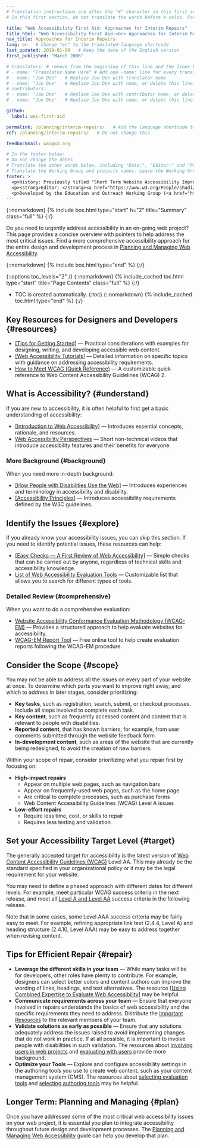 ```yaml
---
# Translation instructions are after the "#" character in this first section. They are comments that do not show up in the web page. You do not need to translate the instructions after "#".
# In this first section, do not translate the words before a colon. For example, do not translate "title:". Do translate the text after "title:".

title: "Web Accessibility First Aid: Approaches for Interim Repairs"
title_html: "Web Accessibility First Aid:<br> Approaches for Interim Repairs"
nav_title: Approaches for Interim Repairs
lang: en   # Change "en" to the translated-language shortcode
last_updated: 2019-01-09   # Keep the date of the English version
first_published: "March 2006"

# translators: # remove from the beginning of this line and the lines below: "# " (the hash sign and the space)
# - name: "Translator Name Here" # Add one -name: line for every translator
# - name: "Jan Doe"   # Replace Jan Doe with translator name
# - name: "Jan Doe"   # Replace Jan Doe with name, or delete this line if not multiple translators
# contributors:
# - name: "Jan Doe"   # Replace Jan Doe with contributor name, or delete this line if none
# - name: "Jan Doe"   # Replace Jan Doe with name, or delete this line if not multiple contributors

github:
  label: wai-first-aid

permalink: /planning/interim-repairs/   # Add the language shortcode to the end, with no slash at end, for example: /link/to/page/fr
ref: /planning/interim-repairs/   # Do not change this

feedbackmail: wai@w3.org

# In the footer below:
# Do not change the dates
# Translate the other words below, including "Date:", "Editor:" and "Previous contributors:"
# Translate the Working Group and projects names. Leave the Working Group and projects acronyms in English.
footer: >
  <p>History: Previously titled "Short Term Website Accessibility Improvements" and "Improving the Accessibility of Your Website".</p>
  <p><strong>Editor: </strong><a href="https://www.w3.org/People/shadi/">Shadi Abou-Zahra</a>. Previous editors: <a href="https://www.w3.org/People/kevin">Kevin White</a> and <a href="https://www.w3.org/People/Shawn/">Shawn Lawton Henry</a>.  Previous contributors: Sharron Rush, Anna Belle Leiserson, Judy Brewer, and <a href="https://www.w3.org/groups/wg/eowg/participants/">EOWG Participants</a>.</p>
  <p>Developed by the Education and Outreach Working Group (<a href="http://www.w3.org/WAI/EO/">EOWG</a>). First developed with support from <a href="https://www.w3.org/WAI/TIES/"><abbr title="Web Accessibility Initiative: Training, Implementation, Education, Support">WAI-TIES</abbr> Project</a>, then updated with support of the <a href="https://www.w3.org/WAI/ACT/"><abbr title="Web Accessibility Initiative - Cooperation Framework for Guidance on Advanced Technologies, Evaluation Methodologies, and Research Agenda Setting to Support eAccessibility">WAI-ACT</abbr> Project</a>, and later the <a href="https://www.w3.org/WAI/DEV/"><abbr>WAI-DEV</abbr> Project</a>.</p>
---
```


{::nomarkdown}
{% include box.html type="start" h="2" title="Summary" class="full" %}
{:/}

Do you need to urgently address accessibility in an on-going web project?
This page provides a concise overview with pointers to help address the most critical issues.
Find a more comprehensive accessibility approach for the entire design and development process in [Planning and Managing Web Accessibility](/planning-and-managing/).

{::nomarkdown}
{% include box.html type="end" %}
{:/}

{::options toc_levels="2" /}
{::nomarkdown}
{% include_cached toc.html type="start" title="Page Contents" class="full" %}
{:/}
- TOC is created automatically.
{:toc}
{::nomarkdown}
{% include_cached toc.html type="end" %}
{:/}

Key Resources for Designers and Developers {#resources}
------------------------------------------

- [[Tips for Getting Started]](/tips/) — Practical considerations with examples for designing, writing, and developing accessible web content.
- [[Web Accessibility Tutorials]](/tutorials/) — Detailed information on specific topics with guidance on addressing accessibility requirements.
- [How to Meet WCAG (Quick Reference)](https://www.w3.org/WAI/WCAG22/quickref/) — A customizable quick reference to Web Content Accessibility Guidelines (WCAG) 2.

What is Accessibility? {#understand}
----------------------

If you are new to accessibility, it is often helpful to first get a basic understanding of accessibility:

- [[Introduction to Web Accessibility]](/fundamentals/accessibility-intro/) — Introduces essential concepts, rationale, and resources.
- [Web Accessibility Perspectives](/perspective-videos/) — Short non-technical videos that introduce accessibility features and their benefits for everyone.

### More Background {#background}

When you need more in-depth background:

- [[How People with Disabilities Use the Web]](/people-use-web/) — Introduces experiences and terminology in accessibility and disability.
- [[Accessibility Principles]](/fundamentals/accessibility-principles/) — Introduces accessibility requirements defined by the W3C guidelines.

Identify the Issues {#explore}
-------------------

If you already know your accessibility issues, you can skip this section. If you need to identify potential issues, these resources can help:

- [[Easy Checks — A First Review of Web Accessibility]](/test-evaluate/preliminary/) — Simple checks that can be carried out by anyone, regardless of technical skills and accessibility knowledge.
- [List of Web Accessibility Evaluation Tools](https://www.w3.org/WAI/ER/tools/) — Customizable list that allows you to search for different types of tools.

### Detailed Review {#comprehensive}

When you want to do a comprehensive evaluation:

- [Website Accessibility Conformance Evaluation Methodology (WCAG-EM)](/test-evaluate/conformance/wcag-em/) — Provides a structured approach to help evaluate websites for accessibility.
- [WCAG-EM Report Tool](https://www.w3.org/WAI/eval/report-tool/) — Free online tool to help create evaluation reports following the WCAG-EM procedure.

Consider the Scope {#scope}
------------------

You may not be able to address all the issues on every part of your website at once. To determine which parts you want to improve right away, and which to address in later stages, consider prioritizing:

- **Key tasks**, such as registration, search, submit, or checkout processes. Include all steps involved to complete each task.
- **Key content**, such as frequently accessed content and content that is relevant to people with disabilities.
- **Reported content**, that has known barriers; for example, from user comments submitted through the website feedback form.
- **In-development content**, such as areas of the website that are currently being redesigned, to avoid the creation of new barriers.

Within your scope of repair, consider prioritizing what you repair first by focusing on:

- **High-impact repairs**
  - Appear on multiple web pages, such as navigation bars
  - Appear on frequently-used web pages, such as the home page
  - Are critical to complete processes, such as purchase forms
  - Web Content Accessibility Guidelines (WCAG) Level A issues
- **Low-effort repairs**
  - Require less time, cost, or skills to repair
  - Requires less testing and validation

Set your Accessibility Target Level {#target}
-----------------------------------

The generally accepted target for accessibility is the latest version of [Web Content Accessibility Guidelines (WCAG)](/standards-guidelines/wcag/) Level AA. This may already be the standard specified in your organizational policy or it may be the legal requirement for your website.

You may need to define a phased approach with different dates for different levels. For example, meet particular WCAG success criteria in the next release, and meet all [Level A and Level AA](https://www.w3.org/WAI/WCAG22/quickref/?currentsidebar=%23col_customize&levels=aaa) success criteria in the following release.

Note that in some cases, some Level AAA success criteria may be fairly easy to meet. For example, refining appropriate link text (2.4.4, Level A) and heading structure (2.4.10, Level AAA) may be easy to address together when revising content.

Tips for Efficient Repair {#repair}
-------------------------

- **Leverage the different skills in your team** — While many tasks will be for developers, other roles have plenty to contribute. For example, designers can select better colors and content authors can improve the wording of links, headings, and text alternatives. The resource [[Using Combined Expertise to Evaluate Web Accessibility]](/test-evaluate/combined-expertise/) may be helpful.
- **Communicate requirements across your team** — Ensure that everyone involved in repairs understands the basics of web accessibility and the specific requirements they need to address. Distribute the [Important Resources](#resources) to the relevant members of your team.
- **Validate solutions as early as possible** — Ensure that any solutions adequately address the issues raised to avoid implementing changes that do not work in practice. If at all possible, it is important to involve people with disabilities in such validation. The resources about [involving users in web projects](/planning/involving-users/) and [evaluating with users](/test-evaluate/involving-users/) provide more background.
- **Optimize your Tools** — Explore and configure accessibility settings in the authoring tools you use to create web content, such as your content management system (CMS). The resources about [selecting evaluation tools](/test-evaluate/tools/selecting/) and [selecting authoring tools](https://www.w3.org/WAI/impl/software) may be helpful.

Longer Term: Planning and Managing {#plan}
----------------------------------

Once you have addressed some of the most critical web accessibility issues on your web project, it is essential you plan to integrate accessibility throughout future design and development processes. The [Planning and Managing Web Accessibility](/planning-and-managing/) guide can help you develop that plan.
